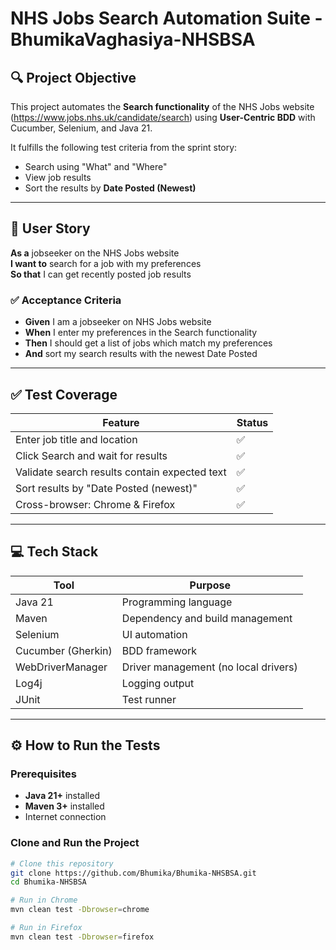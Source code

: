 # NHS Jobs Search Automation Suite - BhumikaVaghasiya-NHSBSA

## 🔍 Project Objective

This project automates the **Search functionality** of the NHS Jobs website (https://www.jobs.nhs.uk/candidate/search) using **User-Centric BDD** with Cucumber, Selenium, and Java 21.  

It fulfills the following test criteria from the sprint story:

- Search using "What" and "Where"
- View job results
- Sort the results by **Date Posted (Newest)**

---

## 📄 User Story

**As a** jobseeker on the NHS Jobs website  
**I want to** search for a job with my preferences  
**So that** I can get recently posted job results  

### ✅ Acceptance Criteria

- **Given** I am a jobseeker on NHS Jobs website  
- **When** I enter my preferences in the Search functionality  
- **Then** I should get a list of jobs which match my preferences  
- **And** sort my search results with the newest Date Posted  

---

## ✅ Test Coverage

| Feature | Status |
|--------|--------|
| Enter job title and location | ✅ |
| Click Search and wait for results | ✅ |
| Validate search results contain expected text | ✅ |
| Sort results by "Date Posted (newest)" | ✅ |
| Cross-browser: Chrome & Firefox | ✅ |

---

## 💻 Tech Stack

| Tool            | Purpose                            |
|-----------------|------------------------------------|
| Java 21         | Programming language               |
| Maven           | Dependency and build management    |
| Selenium        | UI automation                      |
| Cucumber (Gherkin) | BDD framework                 |
| WebDriverManager | Driver management (no local drivers) |
| Log4j           | Logging output                     |
| JUnit           | Test runner                        |

---

## ⚙️ How to Run the Tests

### Prerequisites

- **Java 21+** installed
- **Maven 3+** installed
- Internet connection

### Clone and Run the Project

```bash
# Clone this repository
git clone https://github.com/Bhumika/Bhumika-NHSBSA.git
cd Bhumika-NHSBSA

# Run in Chrome
mvn clean test -Dbrowser=chrome

# Run in Firefox
mvn clean test -Dbrowser=firefox
